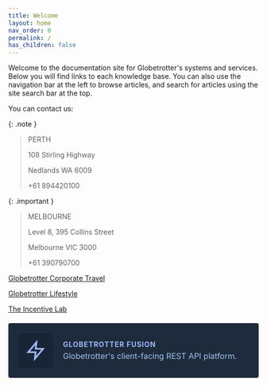 ```yaml
---
title: Welcome
layout: home
nav_order: 0
permalink: /
has_children: false
---
```


Welcome to the documentation site for Globetrotter's systems and services. Below you will find links to each knowledge base. You can also use the navigation bar at the left to browse articles, and search for articles using the site search bar at the top.

You can contact us:

{: .note }

> PERTH
>
> 108 Stirling Highway
>
> Nedlands WA 6009
>
> +61 894420100

{: .important }
> MELBOURNE
>
> Level 8, 395 Collins Street
> 
> Melbourne VIC 3000
>
> +61 390790700

<a href="https://globetrotter.com.au/">Globetrotter Corporate Travel</a>

<a href="https://globetrotterlife.com.au/">Globetrotter Lifestyle</a>

<a href="https://theincentivelab.com/">The Incentive Lab</a>

<div class="navigation-grid">
  <a href="/fusion/" class="nav-card">
    <div class="icon">
      <svg xmlns="http://www.w3.org/2000/svg" viewBox="0 0 24 24" width="40" height="40" fill="none" stroke="#a2b9fa" stroke-width="2">
        <path d="M13 2L3 14h9l-1 8 10-12h-9l1-8z"/>
      </svg>
    </div>
    <div class="content">
      <h3>GLOBETROTTER FUSION</h3>
      <p>Globetrotter's client-facing REST API platform.</p>
    </div>
  </a>
</div>

<style>
  .navigation-grid {
    display: flex;
    flex-wrap: wrap;
    gap: 20px;
    margin: 20px 0;
  }
  
  .nav-card {
    display: flex;
    align-items: center;
    background-color: #1e2b3c;
    border-radius: 4px;
    padding: 20px;
    text-decoration: none;
    width: 100%;
    max-width: 500px;
    transition: background-color 0.2s;
  }
  
  .nav-card:hover {
    background-color: #2a3b4c;
    text-decoration: none;
  }
  
  .icon {
    margin-right: 20px;
    background-color: #182536;
    padding: 15px;
    border-radius: 4px;
    display: flex;
    align-items: center;
    justify-content: center;
  }
  
  .content h3 {
    color: #a2b9fa;
    margin: 0 0 5px 0;
    font-size: 14px;
    letter-spacing: 1px;
  }
  
  .content p {
    color: #a2c4f0;
    margin: 0;
    font-size: 16px;
  }
  
  @media (max-width: 768px) {
    .navigation-grid {
      flex-direction: column;
    }
  }
</style>